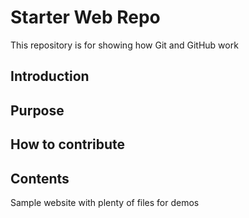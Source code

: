 # Starter Web Repo
This repository is for showing how Git and GitHub work

## Introduction
## Purpose

## How to contribute

## Contents



Sample website with plenty of files for demos